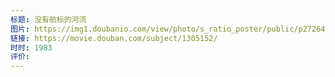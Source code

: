 ```yaml
---
标题: 没有航标的河流
图片: https://img1.doubanio.com/view/photo/s_ratio_poster/public/p2726411718.webp
链接: https://movie.douban.com/subject/1305152/
时时: 1983
评价:
---
```



